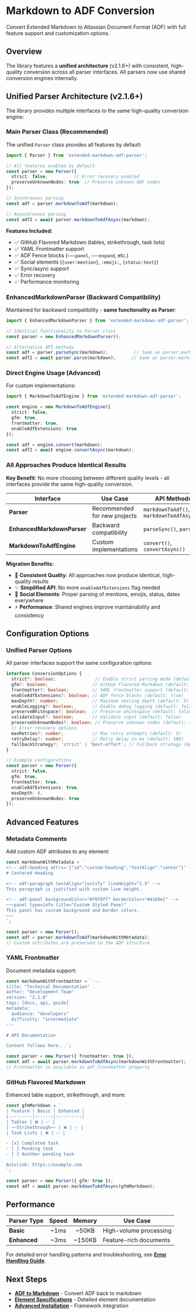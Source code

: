 # Markdown to ADF Conversion

Convert Extended Markdown to Atlassian Document Format (ADF) with full feature support and customization options.

## Overview

The library features a **unified architecture** (v2.1.6+) with consistent, high-quality conversion across all parser interfaces. All parsers now use shared conversion engines internally.

## Unified Parser Architecture (v2.1.6+)

The library provides multiple interfaces to the same high-quality conversion engine:

### Main Parser Class (Recommended)

The unified `Parser` class provides all features by default:

```typescript
import { Parser } from 'extended-markdown-adf-parser';

// All features enabled by default
const parser = new Parser({
  strict: false,          // Error recovery enabled
  preserveUnknownNodes: true  // Preserve unknown ADF nodes
});

// Synchronous parsing
const adf = parser.markdownToAdf(markdown);

// Asynchronous parsing
const adf2 = await parser.markdownToAdfAsync(markdown);
```

**Features Included:**
- ✅ GitHub Flavored Markdown (tables, strikethrough, task lists)
- ✅ YAML Frontmatter support
- ✅ ADF Fence blocks (`~~~panel`, `~~~expand`, etc.)
- ✅ Social elements (`{user:mention}`, `:emoji:`, `{status:text}`)
- ✅ Sync/async support
- ✅ Error recovery
- ✅ Performance monitoring

### EnhancedMarkdownParser (Backward Compatibility)

Maintained for backward compatibility - **same functionality as Parser**:

```typescript
import { EnhancedMarkdownParser } from 'extended-markdown-adf-parser';

// Identical functionality to Parser class
const parser = new EnhancedMarkdownParser();

// Alternative API methods
const adf = parser.parseSync(markdown);          // Same as parser.markdownToAdf()
const adf2 = await parser.parse(markdown);      // Same as parser.markdownToAdfAsync()
```

### Direct Engine Usage (Advanced)

For custom implementations:

```typescript
import { MarkdownToAdfEngine } from 'extended-markdown-adf-parser';

const engine = new MarkdownToAdfEngine({
  strict: false,
  gfm: true,
  frontmatter: true,
  enableAdfExtensions: true
});

const adf = engine.convert(markdown);
const adf2 = await engine.convertAsync(markdown);
```

### All Approaches Produce Identical Results

**Key Benefit**: No more choosing between different quality levels - all interfaces provide the same high-quality conversion.

| Interface | Use Case | API Methods |
|-----------|----------|-------------|
| **Parser** | Recommended for new projects | `markdownToAdf()`, `markdownToAdfAsync()` |
| **EnhancedMarkdownParser** | Backward compatibility | `parseSync()`, `parse()` |
| **MarkdownToAdfEngine** | Custom implementations | `convert()`, `convertAsync()` |

**Migration Benefits:**
- 🎯 **Consistent Quality**: All approaches now produce identical, high-quality results
- ✨ **Simplified API**: No more `enableAdfExtensions` flag needed
- 🔧 **Social Elements**: Proper parsing of mentions, emojis, status, dates everywhere
- ⚡ **Performance**: Shared engines improve maintainability and consistency

## Configuration Options

### Unified Parser Options

All parser interfaces support the same configuration options:

```typescript
interface ConversionOptions {
  strict?: boolean;               // Enable strict parsing mode (default: false)
  gfm?: boolean;                 // GitHub Flavored Markdown (default: true)
  frontmatter?: boolean;         // YAML frontmatter support (default: true)
  enableAdfExtensions?: boolean; // ADF fence blocks (default: true)
  maxDepth?: number;             // Maximum nesting depth (default: 5)
  enableLogging?: boolean;       // Enable debug logging (default: false)
  preserveWhitespace?: boolean;  // Preserve whitespace (default: false)
  validateInput?: boolean;       // Validate input (default: false)
  preserveUnknownNodes?: boolean; // Preserve unknown nodes (default: true)
  // Error recovery options
  maxRetries?: number;           // Max retry attempts (default: 3)
  retryDelay?: number;           // Retry delay in ms (default: 100)
  fallbackStrategy?: 'strict' | 'best-effort'; // Fallback strategy (default: 'best-effort')
}

// Example configurations
const parser = new Parser({
  strict: false,
  gfm: true,
  frontmatter: true,
  enableAdfExtensions: true,
  maxDepth: 8,
  preserveUnknownNodes: true
});
```

## Advanced Features

### Metadata Comments

Add custom ADF attributes to any element:

```typescript
const markdownWithMetadata = `
<!-- adf:heading attrs='{"id":"custom-heading","textAlign":"center"}' -->
# Centered Heading

<!-- adf:paragraph textAlign="justify" lineHeight="1.5" -->
This paragraph is justified with custom line height.

<!-- adf:panel backgroundColor="#f0f8ff" borderColor="#4169e1" -->
~~~panel type=info title="Custom Styled Panel"
This panel has custom background and border colors.
~~~
`;

const parser = new Parser();
const adf = parser.markdownToAdf(markdownWithMetadata);
// Custom attributes are preserved in the ADF structure
```

### YAML Frontmatter

Document metadata support:

```typescript
const markdownWithFrontmatter = `---
title: "Technical Documentation"
author: "Development Team"
version: "2.1.0"
tags: [docs, api, guide]
metadata:
  audience: "developers"
  difficulty: "intermediate"
---

# API Documentation

Content follows here...`;

const parser = new Parser({ frontmatter: true });
const adf = await parser.markdownToAdfAsync(markdownWithFrontmatter);
// Frontmatter is available in adf.frontmatter property
```

### GitHub Flavored Markdown

Enhanced table support, strikethrough, and more:

```typescript
const gfmMarkdown = `
| Feature | Basic | Enhanced |
|---------|:-----:|:--------:|
| Tables | ❌ | ✅ |
| ~~Strikethrough~~ | ❌ | ✅ |
| Task Lists | ❌ | ✅ |

- [x] Completed task
- [ ] Pending task
- [ ] Another pending task

Autolink: https://example.com
`;

const parser = new Parser({ gfm: true });
const adf = await parser.markdownToAdfAsync(gfmMarkdown);
```

## Performance

| Parser Type | Speed | Memory | Use Case |
|-------------|:-----:|:------:|----------|
| **Basic** | ~1ms | ~50KB | High-volume processing |
| **Enhanced** | ~3ms | ~150KB | Feature-rich documents |

For detailed error handling patterns and troubleshooting, see **[Error Handling Guide](./error-handling.md)**.

## Next Steps

- **[ADF to Markdown](./adf-to-markdown.md)** - Convert ADF back to markdown
- **[Element Specifications](./specifications/)** - Detailed element documentation
- **[Advanced Installation](./installation-advanced.md)** - Framework integration